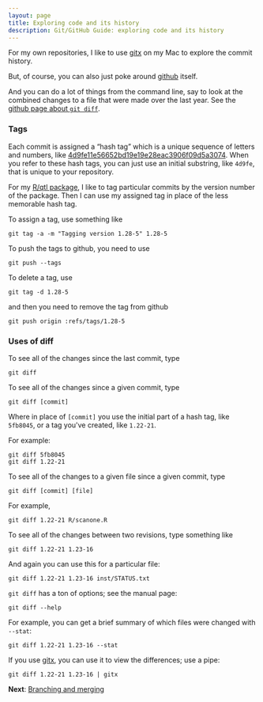 ```yaml
---
layout: page
title: Exploring code and its history
description: Git/GitHub Guide: exploring code and its history
---
```


For my own repositories, I like to use [gitx](http://gitx.frim.nl/) on
my Mac to explore the commit history.

But, of course, you can also just poke around
[github](http://github.com) itself.

And you can do a lot of things from the command line, say to look at
the combined changes to a file that were made over the last year.
See the
[github page about `git diff`](http://learn.github.com/p/diff.html).

### Tags

Each commit is assigned a &ldquo;hash tag&rdquo; which is a unique
sequence of letters and numbers, like
[4d9fe11e56652bd19e19e28eac3906f09d5a3074](https://github.com/kbroman/github_tutorial/commit/4d9fe11e56652bd19e19e28eac3906f09d5a3074).
When you refer to these hash tags, you can just use an initial substring,
like `4d9fe`, that is unique to your repository.

For my [R/qtl package](http://github.com/kbroman/qtl), I like to tag
particular commits by the version number of the package. Then I can
use my assigned tag in place of the less memorable hash tag.

To assign a tag, use something like

    git tag -a -m "Tagging version 1.28-5" 1.28-5

To push the tags to github, you need to use

    git push --tags

To delete a tag, use

    git tag -d 1.28-5

and then you need to remove the tag from github

    git push origin :refs/tags/1.28-5

### Uses of diff

To see all of the changes since the last commit, type

    git diff

To see all of the changes since a given commit, type

    git diff [commit]

Where in place of `[commit]` you use the initial part of a hash tag,
like `5fb8045`, or a tag you've created, like `1.22-21`.

For example:

    git diff 5fb8045
    git diff 1.22-21

To see all of the changes to a given file since a given commit, type

    git diff [commit] [file]

For example,

    git diff 1.22-21 R/scanone.R

To see all of the changes between two revisions, type something like

    git diff 1.22-21 1.23-16

And again you can use this for a particular file:

    git diff 1.22-21 1.23-16 inst/STATUS.txt

`git diff` has a ton of options; see the manual page:

    git diff --help
    
For example, you can get a brief summary of which files were changed with `--stat`:

    git diff 1.22-21 1.23-16 --stat

If you use [gitx](http://gitx.frim.nl/), you can use it to view the
differences; use a pipe:

    git diff 1.22-21 1.23-16 | gitx



**Next**: [Branching and merging](branching.html)
